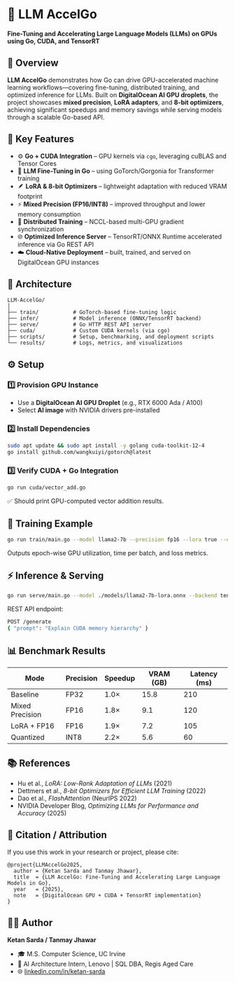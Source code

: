 # 🚀 LLM AccelGo
**Fine-Tuning and Accelerating Large Language Models (LLMs) on GPUs using Go, CUDA, and TensorRT**

## 🧠 Overview
**LLM AccelGo** demonstrates how Go can drive GPU-accelerated machine learning workflows—covering fine-tuning, distributed training, and optimized inference for LLMs.
Built on **DigitalOcean AI GPU droplets**, the project showcases **mixed precision**, **LoRA adapters**, and **8-bit optimizers**, achieving significant speedups and memory savings while serving models through a scalable Go-based API.

## 🎯 Key Features
- ⚙️ **Go + CUDA Integration** – GPU kernels via `cgo`, leveraging cuBLAS and Tensor Cores
- 🧩 **LLM Fine-Tuning in Go** – using GoTorch/Gorgonia for Transformer training
- 🪶 **LoRA & 8-bit Optimizers** – lightweight adaptation with reduced VRAM footprint
- ⚡ **Mixed Precision (FP16/INT8)** – improved throughput and lower memory consumption
- 🔁 **Distributed Training** – NCCL-based multi-GPU gradient synchronization
- 🌐 **Optimized Inference Server** – TensorRT/ONNX Runtime accelerated inference via Go REST API
- ☁️ **Cloud-Native Deployment** – built, trained, and served on DigitalOcean GPU instances

## 🧱 Architecture
```
LLM-AccelGo/
│
├── train/           # GoTorch-based fine-tuning logic
├── infer/           # Model inference (ONNX/TensorRT backend)
├── serve/           # Go HTTP REST API server
├── cuda/            # Custom CUDA kernels (via cgo)
├── scripts/         # Setup, benchmarking, and deployment scripts
└── results/         # Logs, metrics, and visualizations
```

## ⚙️ Setup

### 1️⃣ Provision GPU Instance
- Use a **DigitalOcean AI GPU Droplet** (e.g., RTX 6000 Ada / A100)
- Select **AI image** with NVIDIA drivers pre-installed

### 2️⃣ Install Dependencies
```bash
sudo apt update && sudo apt install -y golang cuda-toolkit-12-4
go install github.com/wangkuiyi/gotorch@latest
```

### 3️⃣ Verify CUDA + Go Integration
```bash
go run cuda/vector_add.go
```
✅ Should print GPU-computed vector addition results.

## 🧩 Training Example
```bash
go run train/main.go --model llama2-7b --precision fp16 --lora true --optimizer adam8bit
```
Outputs epoch-wise GPU utilization, time per batch, and loss metrics.

## ⚡ Inference & Serving
```bash
go run serve/main.go --model ./models/llama2-7b-lora.onnx --backend tensorrt
```
REST API endpoint:
```bash
POST /generate
{ "prompt": "Explain CUDA memory hierarchy" }
```

## 📊 Benchmark Results
| Mode | Precision | Speedup | VRAM (GB) | Latency (ms) |
|------|------------|----------|------------|---------------|
| Baseline | FP32 | 1.0× | 15.8 | 210 |
| Mixed Precision | FP16 | 1.8× | 9.1 | 120 |
| LoRA + FP16 | FP16 | 1.9× | 7.2 | 105 |
| Quantized | INT8 | 2.2× | 5.6 | 60 |

## 📚 References
- Hu et al., *LoRA: Low-Rank Adaptation of LLMs* (2021)
- Dettmers et al., *8-bit Optimizers for Efficient LLM Training* (2022)
- Dao et al., *FlashAttention* (NeurIPS 2022)
- NVIDIA Developer Blog, *Optimizing LLMs for Performance and Accuracy* (2025)

## 🧾 Citation / Attribution
If you use this work in your research or project, please cite:
```
@project{LLMAccelGo2025,
  author = {Ketan Sarda and Tanmay Jhawar},
  title  = {LLM AccelGo: Fine-Tuning and Accelerating Large Language Models in Go},
  year   = {2025},
  note   = {DigitalOcean GPU + CUDA + TensorRT implementation}
}
```

## 👨‍💻 Author
**Ketan Sarda / Tanmay Jhawar**
- 🎓 M.S. Computer Science, UC Irvine
- 💼 AI Architecture Intern, Lenovo | SQL DBA, Regis Aged Care
- 🌐 [linkedin.com/in/ketan-sarda](https://linkedin.com/in/ketan-sarda)
